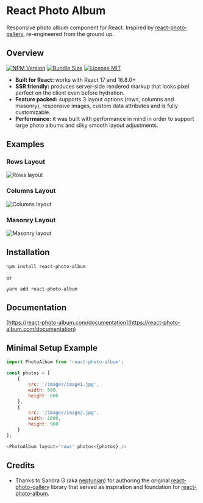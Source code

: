 # React Photo Album

Responsive photo album component for React. Inspired
by [react-photo-gallery](https://github.com/neptunian/react-photo-gallery), re-engineered from the ground up.

## Overview

[![NPM Version](https://badgen.net/npm/v/react-photo-album)](https://www.npmjs.com/package/react-photo-album)
[![Bundle Size](https://badgen.net/bundlephobia/minzip/react-photo-album)](https://bundlephobia.com/package/react-photo-album)
[![License MIT](https://badgen.net/npm/license/react-photo-album)](LICENSE)

- **Built for React:** works with React 17 and 16.8.0+
- **SSR friendly:** produces server-side rendered markup that looks pixel perfect on the client even before hydration.
- **Feature packed:** supports 3 layout options (rows, columns and masonry), responsive images, custom data attributes
  and is fully customizable.
- **Performance:** it was built with performance in mind in order to support large photo albums and silky smooth layout
  adjustments.

## Examples

### Rows Layout

<img src="https://react-photo-album.com/images/layouts/rows.png" alt="Rows layout"/>

### Columns Layout

<img src="https://react-photo-album.com/images/layouts/columns.png" alt="Columns layout"/>

### Masonry Layout

<img src="https://react-photo-album.com/images/layouts/masonry.png" alt="Masonry layout"/>

## Installation

```shell
npm install react-photo-album
```

or

```shell
yarn add react-photo-album
```

## Documentation

[https://react-photo-album.com/documentation](https://react-photo-album.com/documentation)

## Minimal Setup Example

```javascript
import PhotoAlbum from 'react-photo-album';

const photos = [
    {
        src: '/images/image1.jpg',
        width: 800,
        height: 600
    },
    {
        src: '/images/image2.jpg',
        width: 1600,
        height: 900
    }
];

<PhotoAlbum layout='rows' photos={photos} />
```

## Credits

- Thanks to Sandra G (aka [neptunian](https://github.com/neptunian)) for authoring the
  original [react-photo-gallery](https://github.com/neptunian/react-photo-gallery) library that served as inspiration
  and foundation for [react-photo-album](https://github.com/igordanchenko/react-photo-album).
